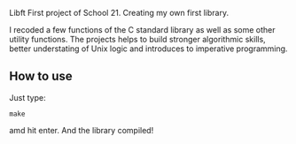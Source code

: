 Libft
First project of School 21. Creating my own first library.

I recoded a few functions of the C standard library as well as some other utility functions.
The projects helps to build stronger algorithmic skills, better understating of Unix logic and introduces to imperative programming.

## How to use

Just type:
```
make
```
amd hit enter. And the library compiled!
